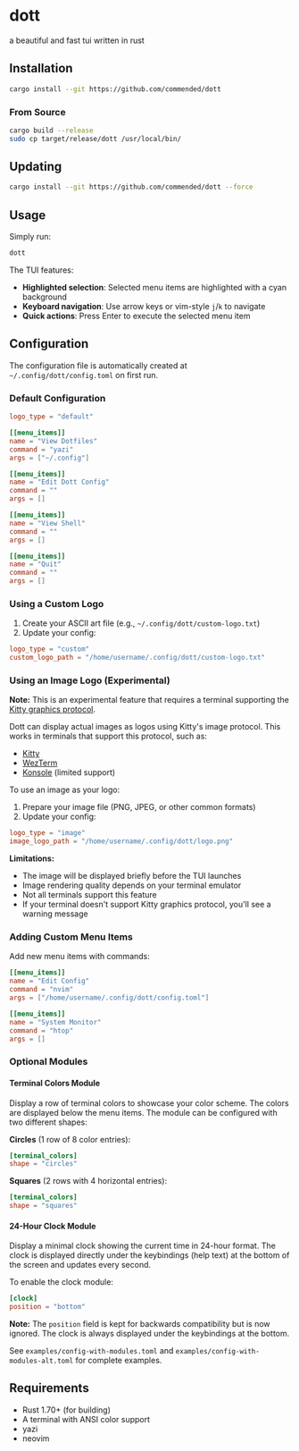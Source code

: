 # dott

a beautiful and fast tui written in rust


## Installation

```bash
cargo install --git https://github.com/commended/dott
```

### From Source

```bash
cargo build --release
sudo cp target/release/dott /usr/local/bin/
```

## Updating

```bash
cargo install --git https://github.com/commended/dott --force
```

## Usage

Simply run:

```bash
dott
```

The TUI features:
- **Highlighted selection**: Selected menu items are highlighted with a cyan background
- **Keyboard navigation**: Use arrow keys or vim-style `j`/`k` to navigate
- **Quick actions**: Press Enter to execute the selected menu item

## Configuration

The configuration file is automatically created at `~/.config/dott/config.toml` on first run.

### Default Configuration

```toml
logo_type = "default"

[[menu_items]]
name = "View Dotfiles"
command = "yazi"
args = ["~/.config"]

[[menu_items]]
name = "Edit Dott Config"
command = ""
args = []

[[menu_items]]
name = "View Shell"
command = ""
args = []

[[menu_items]]
name = "Quit"
command = ""
args = []
```

### Using a Custom Logo

1. Create your ASCII art file (e.g., `~/.config/dott/custom-logo.txt`)
2. Update your config:

```toml
logo_type = "custom"
custom_logo_path = "/home/username/.config/dott/custom-logo.txt"
```

### Using an Image Logo (Experimental)

**Note:** This is an experimental feature that requires a terminal supporting the [Kitty graphics protocol](https://sw.kovidgoyal.net/kitty/graphics-protocol/).

Dott can display actual images as logos using Kitty's image protocol. This works in terminals that support this protocol, such as:
- [Kitty](https://sw.kovidgoyal.net/kitty/)
- [WezTerm](https://wezfurlong.org/wezterm/)
- [Konsole](https://konsole.kde.org/) (limited support)

To use an image as your logo:

1. Prepare your image file (PNG, JPEG, or other common formats)
2. Update your config:

```toml
logo_type = "image"
image_logo_path = "/home/username/.config/dott/logo.png"
```

**Limitations:**
- The image will be displayed briefly before the TUI launches
- Image rendering quality depends on your terminal emulator
- Not all terminals support this feature
- If your terminal doesn't support Kitty graphics protocol, you'll see a warning message

### Adding Custom Menu Items

Add new menu items with commands:

```toml
[[menu_items]]
name = "Edit Config"
command = "nvim"
args = ["/home/username/.config/dott/config.toml"]

[[menu_items]]
name = "System Monitor"
command = "htop"
args = []
```

### Optional Modules

#### Terminal Colors Module

Display a row of terminal colors to showcase your color scheme. The colors are displayed below the menu items. The module can be configured with two different shapes:

**Circles** (1 row of 8 color entries):
```toml
[terminal_colors]
shape = "circles"
```

**Squares** (2 rows with 4 horizontal entries):
```toml
[terminal_colors]
shape = "squares"
```

#### 24-Hour Clock Module

Display a minimal clock showing the current time in 24-hour format. The clock is displayed directly under the keybindings (help text) at the bottom of the screen and updates every second.

To enable the clock module:
```toml
[clock]
position = "bottom"
```

**Note:** The `position` field is kept for backwards compatibility but is now ignored. The clock is always displayed under the keybindings at the bottom.

See `examples/config-with-modules.toml` and `examples/config-with-modules-alt.toml` for complete examples.


## Requirements

- Rust 1.70+ (for building)
- A terminal with ANSI color support
- yazi
- neovim

